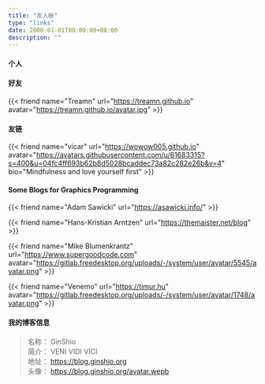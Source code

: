 ```yaml
---
title: "友人帐"
type: "links"
date: 2000-01-01T00:00:00+08:00
description: ""
---
```


#### 个人

#### 好友

{{< friend
   name="Treamn"
   url="https://treamn.github.io"
   avatar="https://treamn.github.io/avatar.jpg" >}}

#### 友链

{{< friend
   name="vicar"
   url="https://wowow005.github.io"
   avatar="https://avatars.githubusercontent.com/u/61683315?s=400&u=04fc4ff693b62b8d5028bcaddec73a82c282e26b&v=4"
   bio="Mindfulness and love yourself first" >}}

#### Some Blogs for Graphics Programming

{{< friend
   name="Adam Sawicki"
   url="https://asawicki.info/" >}}

{{< friend
   name="Hans-Kristian Arntzen"
   url="https://themaister.net/blog" >}}

{{< friend
   name="Mike Blumenkrantz"
   url="https://www.supergoodcode.com"
   avatar="https://gitlab.freedesktop.org/uploads/-/system/user/avatar/5545/avatar.png" >}}

{{< friend
   name="Venemo"
   url="https://timur.hu"
   avatar="https://gitlab.freedesktop.org/uploads/-/system/user/avatar/1748/avatar.png" >}}

#### 我的博客信息
> 名称： GinShio  
> 简介： VENI VIDI VICI  
> 地址： https://blog.ginshio.org  
> 头像： https://blog.ginshio.org/avatar.wepb
